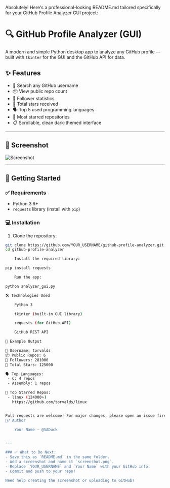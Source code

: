 Absolutely! Here's a professional-looking README.md tailored specifically for your GitHub Profile Analyzer GUI project:

# 🔍 GitHub Profile Analyzer (GUI)

A modern and simple Python desktop app to analyze any GitHub profile — built with `tkinter` for the GUI and the GitHub API for data.

## ✨ Features

- 🔎 Search any GitHub username
- 📦 View public repo count
- 👥 Follower statistics
- 🌟 Total stars received
- 🗣️ Top 5 used programming languages
- 💎 Most starred repositories
- 📋 Scrollable, clean dark-themed interface

---

## 📸 Screenshot

![Screenshot](screenshot.png) <!-- Add a real screenshot named screenshot.png -->

---

## 🚀 Getting Started

### ✅ Requirements

- Python 3.6+
- `requests` library (install with `pip`)

### 💻 Installation

1. Clone the repository:
```bash
git clone https://github.com/YOUR_USERNAME/github-profile-analyzer.git
cd github-profile-analyzer

    Install the required library:

pip install requests

    Run the app:

python analyzer_gui.py

🛠️ Technologies Used

    Python 3

    tkinter (built-in GUI library)

    requests (for GitHub API)

    GitHub REST API

🧠 Example Output

👤 Username: torvalds
📦 Public Repos: 6
👥 Followers: 281000
🌟 Total Stars: 125000

🗣️ Top Languages:
 - C: 4 repos
 - Assembly: 1 repos

🌟 Top Starred Repos:
 - linux (124000⭐)
   https://github.com/torvalds/linux


Pull requests are welcome! For major changes, please open an issue first to discuss what you'd like to change.
🙋‍♂️ Author

    Your Name – @SADuck


---

### ✅ What to Do Next:
- Save this as `README.md` in the same folder.
- Add a screenshot and name it `screenshot.png`.
- Replace `YOUR_USERNAME` and `Your Name` with your GitHub info.
- Commit and push to your repo!

Need help creating the screenshot or uploading to GitHub?
